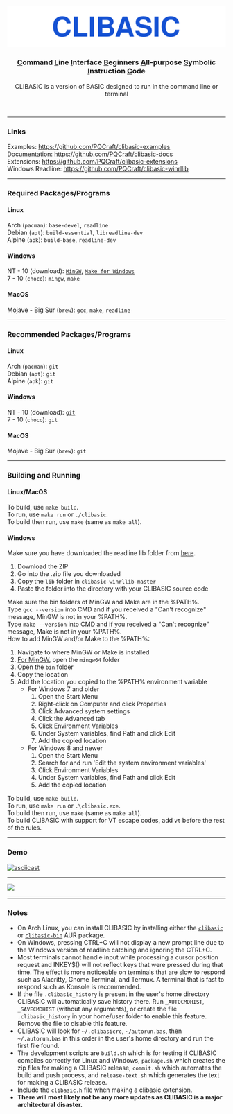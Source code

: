 <!----> <br>
[![image](https://github.com/PQCraft/clibasic-docs/raw/master/clibasic-banner.png)](#?)
### <p align="center"><ins>C</ins>ommand <ins>L</ins>ine <ins>I</ins>nterface <ins>B</ins>eginners <ins>A</ins>ll-purpose <ins>S</ins>ymbolic <ins>I</ins>nstruction <ins>C</ins>ode<br></p>
<p align="center">CLIBASIC is a version of BASIC designed to run in the command line or terminal</p>

<!----> <br>
---
### Links <br>
Examples: https://github.com/PQCraft/clibasic-examples <br>
Documentation: https://github.com/PQCraft/clibasic-docs <br>
Extensions: https://github.com/PQCraft/clibasic-extensions <br>
Windows Readline: https://github.com/PQCraft/clibasic-winrllib <br>

---
### Required Packages/Programs <br>
#### Linux <br>
Arch (`pacman`): `base-devel`, `readline` <br>
Debian (`apt`): `build-essential`, `libreadline-dev` <br>
Alpine (`apk`): `build-base`, `readline-dev` <br>
#### Windows <br>
NT - 10 (download): [`MinGW`](http://sourceforge.net/projects/mingw-w64/files/Toolchains%20targetting%20Win32/Personal%20Builds/mingw-builds/installer/mingw-w64-install.exe/download), [`Make for Windows`](http://gnuwin32.sourceforge.net/packages/make.htm) <br>
7 - 10 (`choco`): `mingw`, `make` <br>
#### MacOS <br>
Mojave - Big Sur (`brew`): `gcc`, `make`, `readline` <br>

---
### Recommended Packages/Programs <br>
#### Linux <br>
Arch (`pacman`): `git` <br>
Debian (`apt`): `git` <br>
Alpine (`apk`): `git` <br>
#### Windows <br>
NT - 10 (download): [`git`](https://git-scm.com/download/win) <br>
7 - 10 (`choco`): `git` <br>
#### MacOS <br>
Mojave - Big Sur (`brew`): `git` <br>

---
### Building and Running <br>
#### Linux/MacOS <br>
To build, use `make build`. <br>
To run, use `make run` or `./clibasic`. <br>
To build then run, use `make` (same as `make all`). <br>
#### Windows <br>
Make sure you have downloaded the readline lib folder from [here](https://github.com/PQCraft/clibasic-winrllib).
1. Download the ZIP
2. Go into the .zip file you downloaded
3. Copy the `lib` folder in `clibasic-winrllib-master`
4. Paste the folder into the directory with your CLIBASIC source code

Make sure the bin folders of MinGW and Make are in the %PATH%. <br>
Type `gcc --version` into CMD and if you received a "Can't recognize" message, MinGW is not in your %PATH%. <br>
Type `make --version` into CMD and if you received a "Can't recognize" message, Make is not in your %PATH%. <br>
How to add MinGW and/or Make to the %PATH%: <br>
1. Navigate to where MinGW or Make is installed
2. <ins>For MinGW</ins>, open the `mingw64` folder
3. Open the `bin` folder
4. Copy the location
5. Add the location you copied to the %PATH% environment variable
    - For Windows 7 and older
        1. Open the Start Menu
        2. Right-click on Computer and click Properties
        3. Click Advanced system settings
        4. Click the Advanced tab
        5. Click Environment Variables
        6. Under System variables, find Path and click Edit
        7. Add the copied location
    - For Windows 8 and newer
        1. Open the Start Menu
        2. Search for and run 'Edit the system environment variables'
        3. Click Environment Variables
        4. Under System variables, find Path and click Edit
        5. Add the copied location

To build, use `make build`. <br>
To run, use `make run` or `.\clibasic.exe`. <br>
To build then run, use `make` (same as `make all`). <br>
To build CLIBASIC with support for VT escape codes, add `vt` before the rest of the rules. <br>

---
### Demo <br>
[![asciicast](https://asciinema.org/a/447773.png)](https://asciinema.org/a/447773)

---
[<img src="https://repology.org/badge/vertical-allrepos/clibasic.svg"></img>](#?)

---
### Notes <br>
- On Arch Linux, you can install CLIBASIC by installing either the [`clibasic`](https://aur.archlinux.org/packages/clibasic/) or [`clibasic-bin`](https://aur.archlinux.org/packages/clibasic-bin/) AUR package.
- On Windows, pressing CTRL+C will not display a new prompt line due to the Windows version of readline catching and ignoring the CTRL+C.
- Most terminals cannot handle input while processing a cursor position request and INKEY$() will not reflect keys that were pressed during that time. The effect is more noticeable on terminals that are slow to respond such as Alacritty, Gnome Terminal, and Termux. A terminal that is fast to respond such as Konsole is recommended.
- If the file `.clibasic_history` is present in the user's home directory CLIBASIC will automatically save history there. Run `_AUTOCMDHIST`, `_SAVECMDHIST` (without any arguments), or create the file `.clibasic_history` in your home/user folder to enable this feature. Remove the file to disable this feature.
- CLIBASIC will look for `~/.clibasicrc`, `~/autorun.bas`, then `~/.autorun.bas` in this order in the user's home directory and run the first file found.
- The development scripts are `build.sh` which is for testing if CLIBASIC compiles correctly for Linux and Windows, `package.sh` which creates the zip files for making a CLIBASIC release, `commit.sh` which automates the build and push process, and `release-text.sh` which generates the text for making a CLIBASIC release.
- Include the `clibasic.h` file when making a clibasic extension.
- **There will most likely not be any more updates as CLIBASIC is a major architectural disaster.**
